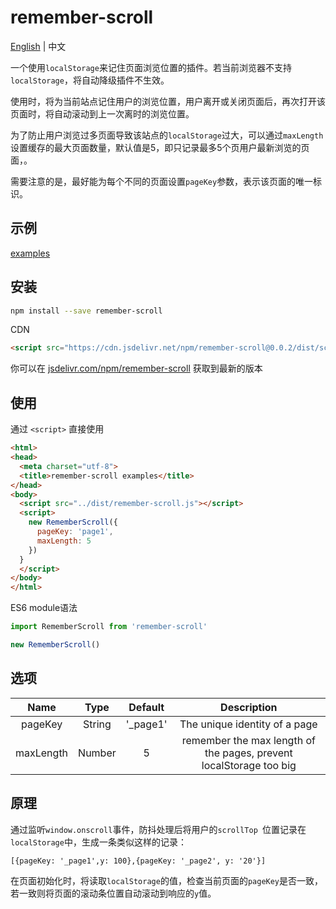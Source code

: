 # remember-scroll
[English](https://github.com/fengxianqi/remember-scroll) | 中文


一个使用`localStorage`来记住页面浏览位置的插件。若当前浏览器不支持`localStorage`，将自动降级插件不生效。

使用时，将为当前站点记住用户的浏览位置，用户离开或关闭页面后，再次打开该页面时，将自动滚动到上一次离时的浏览位置。

为了防止用户浏览过多页面导致该站点的`localStorage`过大，可以通过```maxLength```设置缓存的最大页面数量，默认值是5，即只记录最多5个页用户最新浏览的页面，。

需要注意的是，最好能为每个不同的页面设置```pageKey```参数，表示该页面的唯一标识。

## 示例
[examples](https://fengxianqi.github.io/remember-scroll/examples/)

## 安装
```bash
npm install --save remember-scroll
```
CDN
```html
<script src="https://cdn.jsdelivr.net/npm/remember-scroll@0.0.2/dist/scroll-remember.min.js"></script>
```
你可以在 [jsdelivr.com/npm/remember-scroll](https://www.jsdelivr.com/package/npm/remember-scroll) 获取到最新的版本
## 使用
通过 `<script>` 直接使用
```html
<html>
<head>
  <meta charset="utf-8">
  <title>remember-scroll examples</title>
</head>
<body>
  <script src="../dist/remember-scroll.js"></script>
  <script>
    new RememberScroll({
      pageKey: 'page1',
      maxLength: 5
    })
  }
  </script>
</body>
</html>
```
ES6 module语法
```javascript
import RememberScroll from 'remember-scroll'

new RememberScroll()
```

## 选项
| Name | Type | Default | Description |
| :--: | :--: | :--: | :--: |
| pageKey | String | '_page1' | The unique identity of a page |
| maxLength | Number | 5 | remember the max length of the pages, prevent localStorage too big |

## 原理
通过监听```window.onscroll```事件，防抖处理后将用户的```scrollTop ```位置记录在`localStorage`中，生成一条类似这样的记录：
```
[{pageKey: '_page1',y: 100},{pageKey: '_page2', y: '20'}]
```
在页面初始化时，将读取`localStorage`的值，检查当前页面的`pageKey`是否一致，若一致则将页面的滚动条位置自动滚动到响应的`y`值。

